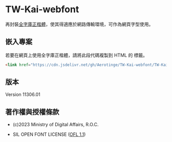 # TW-Kai-webfont

再封裝[全字庫正楷體](https://cns11643.gov.tw/)，使其得適應於網路傳輸環境，可作為網頁字型使用。

## 嵌入專案
若要在網頁上使用全字庫正楷體，請將此段代碼複製到 HTML 的 <head> 標籤。 
```html
<link href="https://cdn.jsdelivr.net/gh/Aerotinge/TW-Kai-webfont/TW-Kai_font.css" rel="stylesheet">
```
## 版本
Version 11306.01

## 著作權與授權條款
- (c)2023 Ministry of Digital Affairs, R.O.C.

- SIL OPEN FONT LICENSE ([OFL 1.1](https://opensource.org/licenses/OFL-1.1))